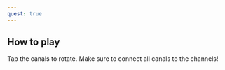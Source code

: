 ```yaml
---
quest: true
---
```

## How to play
Tap the canals to rotate. Make sure to connect all canals to the channels!
